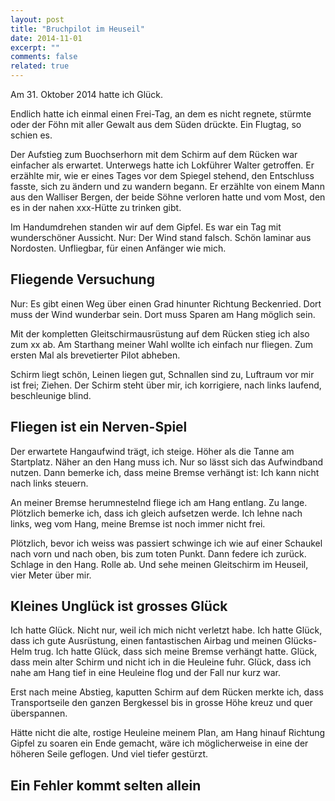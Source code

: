 ```yaml
---
layout: post
title: "Bruchpilot im Heuseil"
date: 2014-11-01
excerpt: ""
comments: false
related: true
---
```


Am 31. Oktober 2014 hatte ich Glück. 

Endlich hatte ich einmal einen Frei-Tag, an dem es nicht regnete, stürmte oder der Föhn mit aller Gewalt aus dem Süden drückte. Ein Flugtag, so schien es.

Der Aufstieg zum Buochserhorn mit dem Schirm auf dem Rücken war einfacher als erwartet. Unterwegs hatte ich Lokführer Walter getroffen. Er erzählte mir, wie er eines Tages vor dem Spiegel stehend, den Entschluss fasste, sich zu ändern und zu wandern begann. Er erzählte von einem Mann aus den Walliser Bergen, der beide Söhne verloren hatte und vom Most, den es in der nahen xxx-Hütte zu trinken gibt.  

Im Handumdrehen standen wir auf dem Gipfel. Es war ein Tag mit wunderschöner Aussicht. Nur: Der Wind stand falsch. Schön laminar aus Nordosten. Unfliegbar, für einen Anfänger wie mich.

## Fliegende Versuchung

Nur: Es gibt einen Weg über einen Grad hinunter Richtung Beckenried. Dort muss der Wind wunderbar sein. Dort muss Sparen am Hang möglich sein. 

Mit der kompletten Gleitschirmausrüstung auf dem Rücken stieg ich also zum xx ab. Am Starthang meiner Wahl wollte ich einfach nur fliegen. Zum ersten Mal als brevetierter Pilot abheben.

Schirm liegt schön, Leinen liegen gut, Schnallen sind zu, Luftraum vor mir ist frei; Ziehen. Der Schirm steht über mir, ich korrigiere, nach links laufend, beschleunige blind.

## Fliegen ist ein Nerven-Spiel

Der erwartete Hangaufwind trägt, ich steige. Höher als die Tanne am Startplatz. Näher an den Hang muss ich. Nur so lässt sich das Aufwindband nutzen. Dann bemerke ich, dass meine Bremse verhängt ist: Ich kann nicht nach links steuern.

An meiner Bremse herumnestelnd fliege ich am Hang entlang. Zu lange. Plötzlich bemerke ich, dass ich gleich aufsetzen werde. Ich lehne nach links, weg vom Hang, meine Bremse ist noch immer nicht frei.

Plötzlich, bevor ich weiss was passiert schwinge ich wie auf einer Schaukel nach vorn und nach oben, bis zum toten Punkt. Dann federe ich zurück. Schlage in den Hang. Rolle ab. Und sehe meinen Gleitschirm im Heuseil, vier Meter über mir.

## Kleines Unglück ist grosses Glück

Ich hatte Glück. Nicht nur, weil ich mich nicht verletzt habe. Ich hatte Glück, dass ich gute Ausrüstung, einen fantastischen Airbag und meinen Glücks-Helm trug. Ich hatte Glück, dass sich meine Bremse verhängt hatte. Glück, dass mein alter Schirm und nicht ich in die Heuleine fuhr. Glück, dass ich nahe am Hang tief in eine Heuleine flog und der Fall nur kurz war.

Erst nach meine Abstieg, kaputten Schirm auf dem Rücken merkte ich, dass Transportseile den ganzen Bergkessel bis in grosse Höhe kreuz und quer überspannen.

Hätte nicht die alte, rostige Heuleine meinem Plan, am Hang hinauf Richtung Gipfel zu soaren ein Ende gemacht, wäre ich möglicherweise in eine der höheren Seile geflogen. Und viel tiefer gestürzt.

## Ein Fehler kommt selten allein








